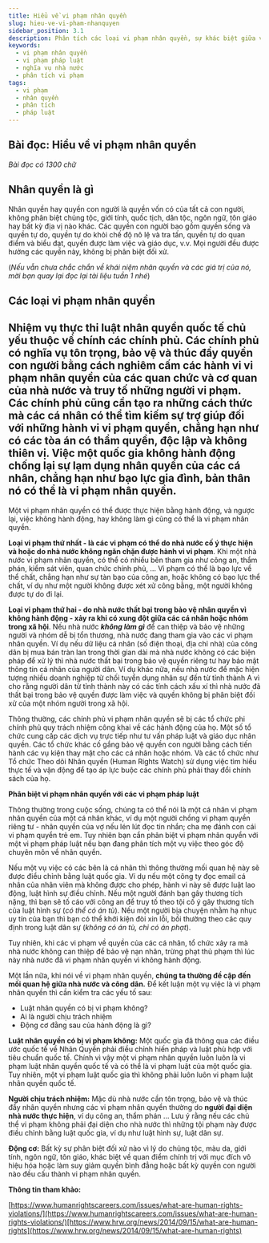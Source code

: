 ```yaml
---
title: Hiểu về vi phạm nhân quyền
slug: hieu-ve-vi-pham-nhanquyen
sidebar_position: 3.1
description: Phân tích các loại vi phạm nhân quyền, sự khác biệt giữa vi phạm nhân quyền và vi phạm pháp luật, và khung phân tích vi phạm nhân quyền.
keywords:
  - vi phạm nhân quyền
  - vi phạm pháp luật
  - nghĩa vụ nhà nước
  - phân tích vi phạm
tags:
  - vi phạm
  - nhân quyền
  - phân tích
  - pháp luật
---
```


## **Bài đọc: Hiểu về vi phạm nhân quyền**

*Bài đọc có 1300 chữ* 

## **Nhân quyền là gì**

Nhân quyền hay quyền con người là quyền vốn có của tất cả con người, không phân biệt chủng tộc, giới tính, quốc tịch, dân tộc, ngôn ngữ, tôn giáo hay bất kỳ địa vị nào khác. Các quyền con người bao gồm quyền sống và quyền tự do, quyền tự do khỏi chế độ nô lệ và tra tấn, quyền tự do quan điểm và biểu đạt, quyền được làm việc và giáo dục, v.v. Mọi người đều được hưởng các quyền này, không bị phân biệt đối xử.

(*Nếu vẫn chưa chắc chắn về khái niệm nhân quyền và các giá trị của nó, mời bạn quay lại đọc lại tài liệu tuần 1 nhé*)

## **Các loại vi phạm nhân quyền**

## Nhiệm vụ thực thi **luật nhân quyền quốc tế** chủ yếu thuộc về chính các chính phủ. Các **chính phủ có nghĩa vụ tôn trọng, bảo vệ và thúc đẩy quyền con người** bằng cách nghiêm cấm các hành vi vi phạm nhân quyền của các quan chức và cơ quan của nhà nước và truy tố những người vi phạm. Các chính phủ cũng cần tạo ra những cách thức mà các cá nhân có thể tìm kiếm sự trợ giúp đối với những hành vi vi phạm quyền, chẳng hạn như có các tòa án có thẩm quyền, độc lập và không thiên vị. Việc một quốc gia **không hành động** chống lại sự lạm dụng nhân quyền của các cá nhân, chẳng hạn như bạo lực gia đình, bản thân nó có thể là vi phạm nhân quyền.

Một vi phạm nhân quyền có thể được thực hiện bằng hành động, và ngược lại, việc  không hành động, hay không làm gì cũng có thể là vi phạm nhân quyền.

**Loại vi phạm thứ nhất \- là các vi phạm có thể do nhà nước cố ý thực hiện và hoặc do nhà nước không ngăn chặn được hành vi vi phạm**. Khi một nhà nước vi phạm nhân quyền, có thể có nhiều bên tham gia như công an, thẩm phán, kiểm sát viên, quan chức chính phủ, ... Vi phạm có thể là bạo lực về thể chất, chẳng hạn như sự tàn bạo của công an, hoặc không có bạo lực thể chất, ví dụ như một người không được xét xử công bằng, một người không được tự do đi lại. 

**Loại vi phạm thứ hai \- do nhà nước thất bại trong bảo vệ nhân quyền vì không hành động \- xảy ra khi có xung đột giữa các cá nhân hoặc nhóm trong xã hội**. Nếu nhà nước ***không làm gì*** để can thiệp và bảo vệ những người và nhóm dễ bị tổn thương, nhà nước đang tham gia vào các vi phạm nhân quyền. Ví dụ nếu dữ liệu cá nhân (số điện thoại, địa chỉ nhà) của công dân bị mua bán tràn lan trong thời gian dài mà nhà nước không có các biện pháp để xử lý thì nhà nước thất bại trong bảo vệ quyền riêng tư hay bảo mật thông tin cá nhân của người dân. Ví dụ khác nữa, nếu nhà nước để mặc hiện tượng nhiều doanh nghiệp từ chối tuyển dụng nhân sự đến từ tỉnh thành A vì cho rằng người dân từ tỉnh thành này có các tính cách xấu xí thì nhà nước đã thất bại trong bảo vệ quyền được làm việc và quyền không bị phân biệt đối xử của một nhóm người trong xã hội. 

Thông thường, các chính phủ vi phạm nhân quyền sẽ bị các tổ chức phi chính phủ quy trách nhiệm công khai về các hành động của họ. Một số tổ chức cung cấp các dịch vụ trực tiếp như tư vấn pháp luật và giáo dục nhân quyền. Các tổ chức khác cố gắng bảo vệ quyền con người bằng cách tiến hành các vụ kiện thay mặt cho các cá nhân hoặc nhóm. Và các tổ chức như Tổ chức Theo dõi Nhân quyền (Human Rights Watch) sử dụng việc tìm hiểu thực tế và vận động để tạo áp lực buộc các chính phủ phải thay đổi chính sách của họ.

**Phân biệt vi phạm nhân quyền với các vi phạm pháp luật**

Thông thường trong cuộc sống, chúng ta có thể nói là một cá nhân vi phạm nhân quyền của một cá nhân khác, ví dụ một người chồng vi phạm quyền riêng tư \- nhân quyền của vợ nếu lén lút đọc tin nhắn; cha mẹ đánh con cái vi phạm quyền trẻ em. Tuy nhiên bạn cần phân biệt vi phạm nhân quyền với một vi phạm pháp luật nếu bạn đang phân tích một vụ việc theo góc độ chuyên môn về nhân quyền. 

Nếu một vụ việc có các bên là cá nhân thì thông thường mối quan hệ này sẽ được điều chỉnh bằng luật quốc gia. Ví dụ nếu một công ty đọc email cá nhân của nhân viên mà không được cho phép, hành vi này sẽ được luật lao động, luật hình sự điều chỉnh. Nếu một người đánh bạn gây thương tích nặng, thì bạn sẽ tố cáo với công an để truy tố theo tội cố ý gây thương tích của luật hình sự (*có thể có án tù*). Nếu một người bịa chuyện nhằm hạ nhục uy tín của bạn thì bạn có thể khởi kiện đòi xin lỗi, bồi thường theo các quy định trong luật dân sự (*không có án tù, chỉ có án phạt*). 

Tuy nhiên, khi các vi phạm về quyền của các cá nhân, tổ chức xảy ra mà nhà nước không can thiệp để bảo vệ nạn nhân, trừng phạt thủ phạm thì lúc này nhà nước đã vi phạm nhân quyền vì không hành động. 

Một lần nữa, khi nói về vi phạm nhân quyền, **chúng ta thường đề cập đến mối quan hệ giữa nhà nước và công dân.** Để kết luận một vụ việc là vi phạm nhân quyền thì cần kiểm tra các yếu tố sau:

- Luật nhân quyền có bị vi phạm không?  
- Ai là người chịu trách nhiệm   
- Động cơ đằng sau của hành động là gì?

**Luật nhân quyền có bị vi phạm không:** Một quốc gia đã thông qua các điều ước quốc tế về Nhân Quyền phải điều chỉnh hiến pháp và luật phù hợp với tiêu chuẩn quốc tế. Chính vì vậy một vi phạm nhân quyền luôn luôn là vi phạm luật nhân quyền quốc tế và có thể là vi phạm luật của một quốc gia. Tuy nhiên, một vi phạm luật quốc gia thì không phải luôn luôn vi phạm luật nhân quyền quốc tế.

**Người chịu trách nhiệm:** Mặc dù nhà nước cần tôn trọng, bảo vệ và thúc đẩy nhân quyền nhưng các vi phạm nhân quyền thường do **người đại diện nhà nước thực hiện**, ví dụ công an, thẩm phán … Lưu ý rằng nếu các chủ thể vi phạm không phải đại diện cho nhà nước thì những tội phạm này được điều chỉnh bằng luật quốc gia, ví dụ như luật hình sự, luật dân sự. 

**Động cơ:** Bất kỳ sự phân biệt đối xử nào vì lý do chủng tộc, màu da, giới tính, ngôn ngữ, tôn giáo, khác biệt về quan điểm chính trị với mục đích vô hiệu hóa hoặc làm suy giảm quyền bình đẳng hoặc bất kỳ quyền con người nào đều cấu thành vi phạm nhân quyền.

**Thông tin tham khảo:** 

[https://www.humanrightscareers.com/issues/what-are-human-rights-violations/](https://www.humanrightscareers.com/issues/what-are-human-rights-violations/)[https://www.hrw.org/news/2014/09/15/what-are-human-rights](https://www.hrw.org/news/2014/09/15/what-are-human-rights)


